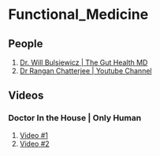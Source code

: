 # Functional_Medicine

## People
1. [Dr. Will Bulsiewicz | The Gut Health MD](https://theplantfedgut.com/)
2. [Dr Rangan Chatterjee | Youtube Channel](https://www.youtube.com/channel/UCDnwlb3IQDPJtFysPUJbDFQ/)

## Videos
### Doctor In the House | Only Human
1. [Video #1](https://www.youtube.com/watch?v=j9HPSP7QwPU)
2. [Video #2](https://www.youtube.com/watch?v=6T-qNfBFdig)
